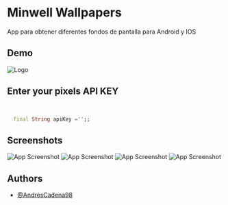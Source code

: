
# Minwell Wallpapers

App para obtener diferentes fondos de pantalla para Android y IOS



## Demo



![Logo](https://firebasestorage.googleapis.com/v0/b/minwell-79a03.appspot.com/o/playstore.png?alt=media&token=66efdcd7-f45a-4b4a-8da6-60621912fbce)


## Enter your pixels API KEY
```dart


  final String apiKey ='';;
```


## Screenshots

![App Screenshot](https://firebasestorage.googleapis.com/v0/b/minwell-79a03.appspot.com/o/Google%20Pixel%204%20XL%20Screenshot%201.png?alt=media&token=ec7ad8aa-d08d-43e2-91f7-9ffbdc644831)
![App Screenshot](https://firebasestorage.googleapis.com/v0/b/minwell-79a03.appspot.com/o/Google%20Pixel%204%20XL%20Screenshot%202.png?alt=media&token=a054c65f-b589-402a-9272-a0b314e622b3)
![App Screenshot](https://firebasestorage.googleapis.com/v0/b/minwell-79a03.appspot.com/o/Google%20Pixel%204%20XL%20Screenshot%203.png?alt=media&token=40d7f592-0537-410d-bf5f-e5aa57f8565b)
![App Screenshot](https://firebasestorage.googleapis.com/v0/b/minwell-79a03.appspot.com/o/Google%20Pixel%204%20XL%20Screenshot%204.png?alt=media&token=45af6756-542f-451e-9105-918f8d0790d5)



## Authors

- [@AndresCadena98](https://github.com/AndresCadena98)

